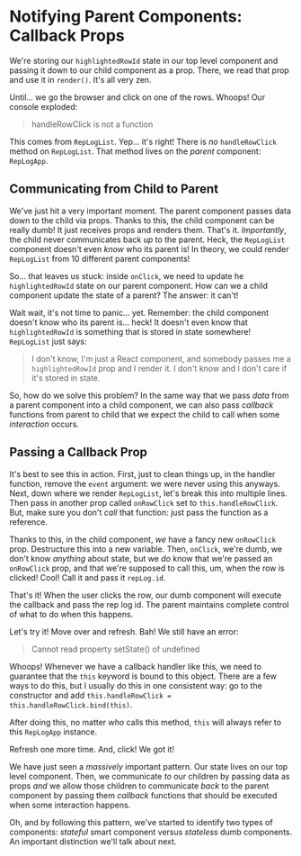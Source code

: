 # Notifying Parent Components: Callback Props

We're storing our `highlightedRowId` state in our top level component and passing
it down to our child component as a prop. There, we read that prop and use it in
`render()`. It's all very zen.

Until... we go the browser and click on one of the rows. Whoops! Our console exploded:

> handleRowClick is not a function

This comes from `RepLogList`. Yep... it's right! There is *no* `handleRowClick`
method on `RepLogList`. That method lives on the *parent* component: `RepLogApp`.

## Communicating from Child to Parent

We've just hit a very important moment. The parent component passes data down to
the child via props. Thanks to this, the child component can be really dumb! It
just receives props and renders them. That's it. *Importantly*, the child never
communicates back *up* to the parent. Heck, the `RepLogList` component doesn't even
*know* who its parent is! In theory, we could render `RepLogList` from 10 different
parent components!

So... that leaves us stuck: inside `onClick`, we need to update he `highlightedRowId`
state on our parent component. How can we a child component update the state of
a parent? The answer: it can't!

Wait wait, it's not time to panic... yet. Remember: the child component doesn't
know who its parent is... heck! It doesn't even know that `highlightedRowId` is
something that is stored in state somewhere! `RepLogList` just says:

> I don't know, I'm just a React component, and somebody passes me a
> `highlightedRowId` prop and I render it. I don't know and I don't care if
> it's stored in state.

So, how do we solve this problem? In the same way that we pass *data* from a parent
component into a child component, we can also pass *callback* functions from parent
to child that we expect the child to call when some *interaction* occurs.

## Passing a Callback Prop

It's best to see this in action. First, just to clean things up, in the handler
function, remove the `event` argument: we were never using this anyways. Next, down
where we render `RepLogList`, let's break this into multiple lines. Then pass in
another prop called `onRowClick` set to `this.handleRowClick`. But, make sure you
don't *call* that function: just pass the function as a reference.

Thanks to this, in the child component, *we* have a fancy new `onRowClick` prop.
Destructure this into a new variable. Then, `onClick`, we're dumb, we don't know
*anything* about state, but we *do* know that we're passed an `onRowClick` prop,
and that we're supposed to call this, um, when the row is clicked! Cool! Call it
and pass it `repLog.id`.

That's it! When the user clicks the row, our dumb component will execute the callback
and pass the rep log id. The parent maintains complete control of what to do when
this happens.

Let's try it! Move over and refresh. Bah! We still have an error:

> Cannot read property setState() of undefined

Whoops! Whenever we have a callback handler like this, we need to guarantee that
the `this` keyword is bound to this object. There are a few ways to do this, but
I usually do this in one consistent way: go to the constructor and add
`this.handleRowClick = this.handleRowClick.bind(this)`.

After doing this, no matter *who* calls this method, `this` will always refer to
this `RepLogApp` instance.

Refresh one more time. And, click! We got it!

We have just seen a *massively* important pattern. Our state lives on our top level
component. Then, we communicate *to* our children by passing data as props *and*
we allow those children to communicate *back* to the parent component by passing
them *callback* functions that should be executed when some interaction happens.

Oh, and by following this pattern, we've started to identify two types of components:
*stateful* smart component versus *stateless* dumb components. An important distinction
we'll talk about next.
